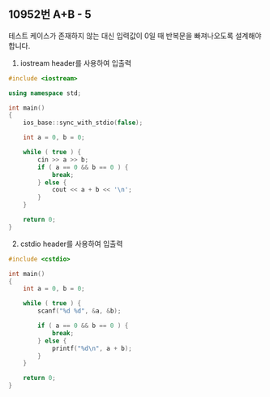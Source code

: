 10952번 A+B - 5
--------------

테스트 케이스가 존재하지 않는 대신 입력값이 0일 때 반복문을 빠져나오도록 설계해야합니다.

1. iostream header를 사용하여 입출력

~~~ cpp
#include <iostream>

using namespace std;

int main() 
{
    ios_base::sync_with_stdio(false);

    int a = 0, b = 0;

    while ( true ) {
        cin >> a >> b;
        if ( a == 0 && b == 0 ) {
            break;
        } else {
            cout << a + b << '\n';
        }
    }

    return 0;
}
~~~

2. cstdio header를 사용하여 입출력

~~~ cpp
#include <cstdio>

int main() 
{
    int a = 0, b = 0;

    while ( true ) {
        scanf("%d %d", &a, &b);

        if ( a == 0 && b == 0 ) {
            break;
        } else {
            printf("%d\n", a + b);
        }
    }

    return 0;
}
~~~